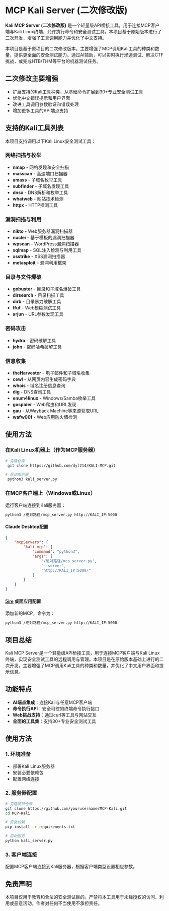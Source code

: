 # MCP Kali Server (二次修改版)

**Kali MCP Server (二次修改版)** 是一个轻量级API桥接工具，用于连接MCP客户端与Kali Linux终端，允许执行命令和安全测试工具。本项目基于原始版本进行了二次开发，增强了工具调用能力并优化了中文支持。

本项目是基于原项目的二次修改版本，主要增强了MCP调用Kali工具的种类和数量，提供更全面的安全测试能力。通过AI辅助，可以实时执行渗透测试、解决CTF挑战，或完成HTB/THM等平台的机器测试任务。

## 二次修改主要增强
- 扩展支持的Kali工具种类，从基础命令扩展到30+专业安全测试工具
- 优化中文错误提示和用户界面
- 改进工具调用参数验证和错误处理
- 增加更多工具的API端点支持

## 支持的Kali工具列表
本项目支持调用以下Kali Linux安全测试工具：

### 网络扫描与枚举
- **nmap** - 网络发现和安全扫描
- **masscan** - 高速端口扫描器
- **amass** - 子域名枚举工具
- **subfinder** - 子域名发现工具
- **dnsx** - DNS解析和枚举工具
- **whatweb** - 网站技术检测
- **httpx** - HTTP探测工具

### 漏洞扫描与利用
- **nikto** - Web服务器漏洞扫描器
- **nuclei** - 基于模板的漏洞扫描器
- **wpscan** - WordPress漏洞扫描器
- **sqlmap** - SQL注入检测与利用工具
- **xsstrike** - XSS漏洞扫描器
- **metasploit** - 漏洞利用框架

### 目录与文件爆破
- **gobuster** - 目录和子域名爆破工具
- **dirsearch** - 目录扫描工具
- **dirb** - 目录暴力破解工具
- **ffuf** - Web模糊测试工具
- **arjun** - URL参数发现工具

### 密码攻击
- **hydra** - 密码破解工具
- **john** - 密码哈希破解工具

### 信息收集
- **theHarvester** - 电子邮件和子域名收集
- **cewl** - 从网页内容生成密码字典
- **whois** - 域名注册信息查询
- **dig** - DNS查询工具
- **enum4linux** - Windows/Samba枚举工具
- **gospider** - Web爬虫和URL发现
- **gau** - 从Wayback Machine等来源获取URL
- **wafw00f** - Web应用防火墙检测

## 使用方法

### 在Kali Linux机器上（作为MCP服务器）
```bash
# 克隆仓库
 git clone https://github.com/dyl214/KALI-MCP.git

# 启动服务器
 python3 kali_server.py
```

### 在MCP客户端上（Windows或Linux）
运行客户端连接到Kali服务器：
```bash
python3 /绝对路径/mcp_server.py http://KALI_IP:5000
```

#### Claude Desktop配置

```json
{
    "mcpServers": {
        "kali_mcp": {
            "command": "python3",
            "args": [
                "/绝对路径/mcp_server.py",
                "--server",
                "http://KALI_IP:5000/"
            ]
        }
    }
}
```

#### [5ire](https://github.com/nanbingxyz/5ire) 桌面应用配置
添加新的MCP，命令为：
```bash
python3 /绝对路径/mcp_server.py http://KALI_IP:5000
```

## 项目总结

Kali MCP Server是一个轻量级API桥接工具，用于连接MCP客户端与Kali Linux终端，实现安全测试工具的远程调用与管理。本项目是在原始版本基础上进行的二次开发，主要增强了MCP调用Kali工具的种类和数量，并优化了中文用户界面和提示信息。

## 功能特点
- **AI端点集成**：连接Kali与任意MCP客户端
- **命令执行API**：安全可控的终端命令执行接口
- **Web挑战支持**：通过curl等工具与网站交互
- **全面的工具集**：支持30+专业安全测试工具

## 使用方法

### 1. 环境准备
- 部署Kali Linux服务器
- 安装必要依赖包
- 配置网络连接

### 2. 服务器配置
```bash
# 克隆项目仓库
git clone https://github.com/yourusername/MCP-Kali.git
cd MCP-Kali

# 安装依赖
pip install -r requirements.txt

# 启动服务
python kali_server.py
```

### 3. 客户端连接
配置MCP客户端连接到Kali服务器，根据客户端类型设置相应参数。

## 免责声明
本项目仅用于教育和合法的安全测试目的。严禁将本工具用于未经授权的访问、利用或恶意活动。作者对任何不当使用不承担责任。
